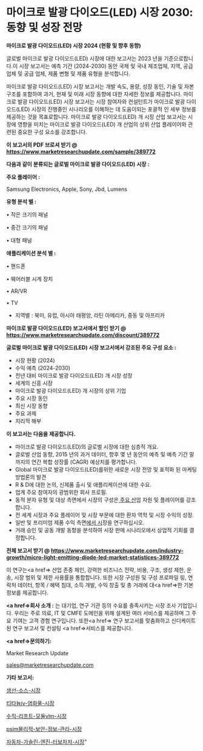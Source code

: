 # 마이크로 발광 다이오드(LED) 시장 2030: 동향 및 성장 전망

<strong>마이크로 발광 다이오드(LED) 시장 2024 (현황 및 향후 동향)</strong>

글로벌 마이크로 발광 다이오드(LED) 시장에 대한 보고서는 2023 년을 기준으로합니다.이 시장 보고서는 예측 기간 (2024-2030) 동안 국제 및 국내 제조업체, 지역, 공급 업체 및 공급 업체, 제품 변형 및 제품 유형을 분석합니다.

마이크로 발광 다이오드(LED) 시장 보고서는 개발 속도, 용량, 성장 동인, 기술 및 자본 구조를 포함하여 과거, 현재 및 미래 시장 동향에 대한 자세한 정보를 제공합니다. 마이크로 발광 다이오드(LED) 시장 보고서는 시장 참여자와 컨설턴트가 마이크로 발광 다이오드(LED) 시장의 진행중인 시나리오를 이해하는 데 도움이되는 포괄적 인 세부 정보를 제공하는 것을 목표로합니다. 마이크로 발광 다이오드(LED) 개 시장 산업 보고서는 시장에 영향을 미치는 마이크로 발광 다이오드(LED) 개 산업의 상위 산업 플레이어와 관련된 중요한 구성 요소를 강조합니다.



<strong>이 보고서의 PDF 브로셔 받기 @ <a href=https://www.marketresearchupdate.com/sample/389772>https://www.marketresearchupdate.com/sample/389772</a></strong>



<strong>다음과 같이 분류되는 글로벌 마이크로 발광 다이오드(LED) 시장 :</strong>



<strong>주요 플레이어 :</strong>

Samsung Electronics, Apple, Sony, Jbd, Lumens



<strong>유형 분석 별 :</strong>

• 작은 크기의 패널

• 중간 크기의 패널

• 대형 패널



<strong>애플리케이션 분석 별 :</strong>

• 핸드폰

• 웨어러블 시계 장치

• AR/VR

• TV

<ul>
  <li>지역별 : 북미, 유럽, 아시아 태평양, 라틴 아메리카, 중동 및 아프리카</li>
</ul>


<strong>마이크로 발광 다이오드(LED) 보고서에서 할인 받기 @ <a href=https://www.marketresearchupdate.com/discount/389772>https://www.marketresearchupdate.com/discount/389772</a></strong>



<strong>글로벌 마이크로 발광 다이오드(LED) 시장 보고서에서 강조된 주요 구성 요소 :</strong>
<ul>
  <li>시장 현황 (2024)</li>
  <li>수익 예측 (2024-2030)</li>
  <li>전년 대비 마이크로 발광 다이오드(LED) 개 시장 성장</li>
  <li>세계의 신흥 시장</li>
  <li>마이크로 발광 다이오드(LED) 개 시장의 상위 기업</li>
  <li>주요 시장 동인</li>
  <li>최신 시장 동향</li>
  <li>주요 과제</li>
  <li>지리적 해부</li>
</ul>


<strong>이 보고서는 다음을 제공합니다.</strong>
<ul>
  <li>마이크로 발광 다이오드(LED)의 글로벌 시장에 대한 심층적 개요.</li>
  <li>글로벌 산업 동향, 2015 년의 과거 데이터, 향후 몇 년 동안의 예측 및 예측 기간 말까지의 연간 복합 성장률 (CAGR) 예상치를 평가합니다.</li>
  <li>Global 마이크로 발광 다이오드(LED)를위한 새로운 시장 전망 및 표적화 된 마케팅 방법론의 발견</li>
  <li>R &amp; D에 대한 논의, 신제품 출시 및 애플리케이션에 대한 수요.</li>
  <li>업계 주요 참여자의 광범위한 회사 프로필.</li>
  <li>동적 분자 유형 및 대상 측면에서 시장의 구성은<a href=> 주요 산</a>업 자원 및 플레이어를 강조합니다.</li>
  <li>전 세계 시장과 주요 플레이어 및 시장 부문에 대한 환자 역학 및 시장 수익의 성장.</li>
  <li>일반 및 프리미엄 제품 수익 측면<a href=>에서 시</a>장을 연구하십시오.</li>
  <li>거래 승인 및 공동 개발 동향을 분석하여 시장 판매 시나리오에서 상업적 기회를 결정합니다.</li>
</ul>



<strong>전체 보고서 받기 @ <a href=https://www.marketresearchupdate.com/industry-growth/micro-light-emitting-diode-led-market-statistices-389772>https://www.marketresearchupdate.com/industry-growth/micro-light-emitting-diode-led-market-statistices-389772</a></strong>

이 연구는<a href=> 산업 존중</a> 체인, 강력한 비즈니스 전략, 비용, 구조, 생성 제한, 운송, 시장 범위 및 제한 사용률을 통합합니다. 또한 시장 구성원 및 구성 프로파일 링, 연락처 데이터, 항목 / 혜택 침대, 소득 개발, 수익 창출 및 총 거래에 대<a href=>한 기본 </a>정보를 제공합니다.



<strong><a href=>회사 소</a>개 :</strong>
는 대기업, 연구 기관 등의 수요를 충족시키는 시장 조사 기업입니다. 우리는 주로 의료, IT 및 CMFE 도메인을 위해 설계된 여러 서비스를 제공하며 그 주요 기여는 고객 경험 연구입니다. 또한<a href=> 연구 보</a>고서를 맞춤화하고 신디케이트 된 연구 보고서 및 컨설팅 <a href=>서비스</a>를 제공합니다.



<strong><a href=>문의하기:</a></strong>

Market Research Update

sales@marketresearchupdate.com



<strong>기타 보고서:</strong>

<a href=https://www.linkedin.com/pulse/생선-소스-시장-현재-및-미래-성장-2029-consumer-connection-chronicles-24-/>생선-소스-시장</a>

<a href=https://www.linkedin.com/pulse/티타늄iv-염화물-시장-세분화-연구-및-목표-고객2029년-data-dive-diaries-24-analysis-c94mf/>티타늄iv-염화물-시장</a>

<a href=https://www.linkedin.com/pulse/수직-리프트-모듈vlm-시장-진입-전략-및-위험-평가2029년-market-matrix-musings-analysis-zkbpf/>수직-리프트-모듈vlm-시장</a>

<a href=https://www.linkedin.com/pulse/psim물리적-보안-정보-관리-시장-현재-및-미래-성장-2030-market-matrix-musings-analysis-vwrsf/>psim물리적-보안-정보-관리-시장</a>

<a href=https://www.linkedin.com/pulse/자동차-가솔린-엔진-터보차저-시장-세분화-연구-및-목표-고객2030년-t4b6f/>자동차-가솔린-엔진-터보차저-시장</a>"
